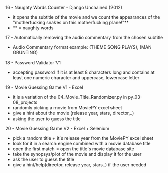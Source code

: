16 - Naughty Words Counter - Django Unchained (2012)
- it opens the subtitle of the movie and we count the appearances of the "motherfucking snakes on this motherfucking plane!"**
- ** = naughty words

17 - Automatically removing the audio commentary from the chosen subtitle
- Audio Commentary format example: (THEME SONG PLAYS), (MAN GRUNTING)

18 - Password Validator V1
- accepting password if it is at least 8 characters long and contains at least one numeric character and uppercase, lowercase letter

19 - Movie Guessing Game V1 - Excel
- it is a variation of the 04_Movie_Title_Randomizer.py in py_03-08_projects
- randomly picking a movie from MoviePY excel sheet
- give a hint about the movie (release year, stars, director,..)
- asking the user to guess the title

20 - Movie Guessing Game V2 - Excel + Selenium
- pick a random title + it`s release year from the MoviePY excel sheet
- look for it in a search engine combined with a movie database title
- open the first match = open the title`s movie database site
- take the synopsys/plot of the movie and display it for the user
- ask the user to guess the title
- give a hint/help(director, release year, stars..) if the user needed